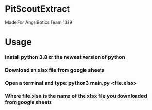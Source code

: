 # PitScoutExtract
Made For AngelBotics Team 1339

# Usage
### Install python 3.8 or the newest version of python
### Download an xlsx file from google sheets
### Open a terminal and type: python3 main.py <file.xlsx>
### Where file.xlsx is the name of the xlsx file you downloaded from google sheets
